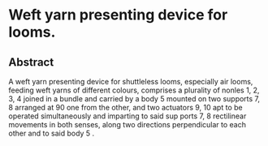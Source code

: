 # Weft yarn presenting device for looms.

## Abstract
A weft yarn presenting device for shuttleless looms, especially air looms, feeding weft yarns of different colours, comprises a plurality of nonles 1, 2, 3, 4 joined in a bundle and carried by a body 5 mounted on two supports 7, 8 arranged at 90 one from the other, and two actuators 9, 10 apt to be operated simultaneously and imparting to said sup ports 7, 8 rectilinear movements in both senses, along two directions perpendicular to each other and to said body 5 .